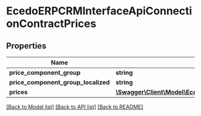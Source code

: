 # EcedoERPCRMInterfaceApiConnectionContractPrices

## Properties
Name | Type | Description | Notes
------------ | ------------- | ------------- | -------------
**price_component_group** | **string** |  | [optional] 
**price_component_group_localized** | **string** |  | [optional] 
**prices** | [**\Swagger\Client\Model\EcedoERPCRMInterfaceApiConnectionContractPrice[]**](EcedoERPCRMInterfaceApiConnectionContractPrice.md) |  | [optional] 

[[Back to Model list]](../README.md#documentation-for-models) [[Back to API list]](../README.md#documentation-for-api-endpoints) [[Back to README]](../README.md)


